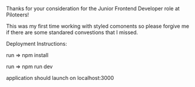 Thanks for your consideration for the Junior Frontend Developer role at Piloteers!

This was my first time working with styled comonents so please forgive me if there are some standared convestions that I missed.

Deployment Instructions:

run => npm install

run => npm run dev

application should launch on localhost:3000
